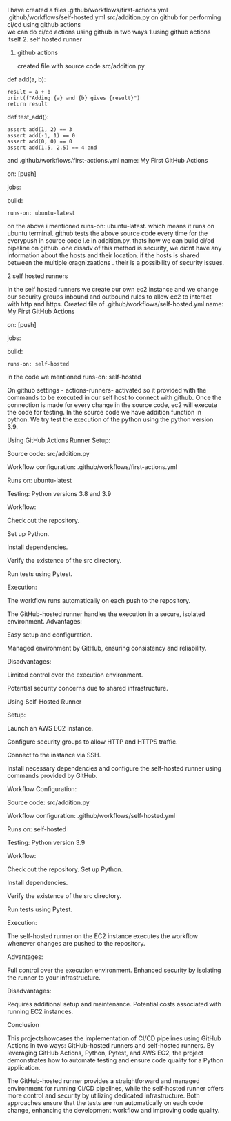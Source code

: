 I have created a files .github/workflows/first-actions.yml   .github/workflows/self-hosted.yml     src/addition.py              on github for performing ci/cd using github actions  
 we can do ci/cd actions using github in two ways 
1.using github actions itself
2. self hosted runner 

1. github actions
   
   created file with source code src/addition.py
   
def add(a, b):

    result = a + b
    print(f"Adding {a} and {b} gives {result}")
    return result

def test_add():

    assert add(1, 2) == 3
    assert add(-1, 1) == 0
    assert add(0, 0) == 0
    assert add(1.5, 2.5) == 4 and 
    
and .github/workflows/first-actions.yml 
name: My First GitHub Actions

on: [push]

jobs:

  build:
  
    runs-on: ubuntu-latest



on the above i mentioned   runs-on: ubuntu-latest. which means it runs on ubuntu terminal. github tests the above source code every time for the everypush in source code i.e in addition.py.
 thats how we can build ci/cd pipeline on github. one disadv of this method   is security, we didnt have any information about the hosts and their  location. if the hosts is shared between the multiple oragnizaations . their is a possibility of security issues.


2 self hosted runners

In the self hosted runners we create our own ec2 instance and we change our security groups inbound and outbound rules to allow ec2 to interact with http and https.  Created file of   .github/workflows/self-hosted.yml 
name: My First GitHub Actions

on: [push]

jobs:

  build:
  
    runs-on: self-hosted

in the code we mentioned runs-on: self-hosted

On github settings - actions-runners- activated so it provided with the commands to be executed in our self host to connect with github. Once the connection is made for every change in the source code, ec2 will execute the code for testing. In the source code we have addition function in python. We try test the execution of the python using the python version 3.9.


Using GitHub Actions Runner
Setup:

Source code: src/addition.py

Workflow configuration: .github/workflows/first-actions.yml

Runs on: ubuntu-latest

Testing: Python versions 3.8 and 3.9

Workflow:

Check out the repository.

Set up Python.

Install dependencies.

Verify the existence of the src directory.

Run tests using Pytest.

Execution:

The workflow runs automatically on each push to the repository.

The GitHub-hosted runner handles the execution in a secure, isolated environment.
Advantages:

Easy setup and configuration.

Managed environment by GitHub, ensuring consistency and reliability.

Disadvantages:

Limited control over the execution environment.

Potential security concerns due to shared infrastructure.

Using Self-Hosted Runner

Setup:

Launch an AWS EC2 instance.

Configure security groups to allow HTTP and HTTPS traffic.

Connect to the instance via SSH.

Install necessary dependencies and configure the self-hosted runner using commands provided by GitHub.

Workflow Configuration:

Source code: src/addition.py

Workflow configuration: .github/workflows/self-hosted.yml

Runs on: self-hosted

Testing: Python version 3.9

Workflow:

Check out the repository.
Set up Python.

Install dependencies.

Verify the existence of the src directory.

Run tests using Pytest.

Execution:

The self-hosted runner on the EC2 instance executes the workflow whenever changes are pushed to the repository.

Advantages:

Full control over the execution environment.
Enhanced security by isolating the runner to your infrastructure.

Disadvantages:

Requires additional setup and maintenance.
Potential costs associated with running EC2 instances.

Conclusion

This projectshowcases the implementation of CI/CD pipelines using GitHub Actions in two ways: GitHub-hosted runners and self-hosted runners. By leveraging GitHub Actions, Python, Pytest, and AWS EC2, the project demonstrates how to automate testing and ensure code quality for a Python application.

The GitHub-hosted runner provides a straightforward and managed environment for running CI/CD pipelines, while the self-hosted runner offers more control and security by utilizing dedicated infrastructure. Both approaches ensure that the tests are run automatically on each code change, enhancing the development workflow and improving code quality.

